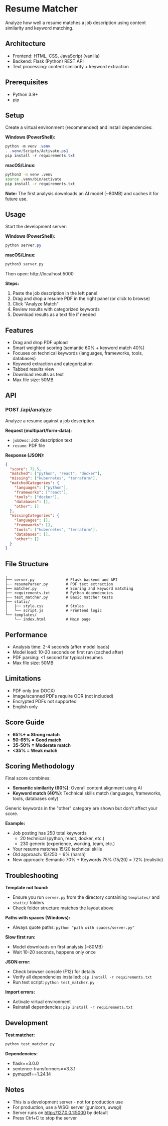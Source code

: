 # Resume Matcher

Analyze how well a resume matches a job description using content similarity and keyword matching.

## Architecture

- Frontend: HTML, CSS, JavaScript (vanilla)
- Backend: Flask (Python) REST API
- Text processing: content similarity + keyword extraction

## Prerequisites

- Python 3.9+
- pip

## Setup

Create a virtual environment (recommended) and install dependencies:

**Windows (PowerShell):**
```powershell
python -m venv .venv
. .venv/Scripts/Activate.ps1
pip install -r requirements.txt
```

**macOS/Linux:**
```bash
python3 -m venv .venv
source .venv/bin/activate
pip install -r requirements.txt
```

**Note:** The first analysis downloads an AI model (~80MB) and caches it for future use.

## Usage

Start the development server:

**Windows (PowerShell):**
```powershell
python server.py
```

**macOS/Linux:**
```bash
python3 server.py
```

Then open: http://localhost:5000

**Steps:**
1. Paste the job description in the left panel
2. Drag and drop a resume PDF in the right panel (or click to browse)
3. Click "Analyze Match"
4. Review results with categorized keywords
5. Download results as a text file if needed

## Features

- Drag and drop PDF upload
- Smart weighted scoring (semantic 60% + keyword match 40%)
- Focuses on technical keywords (languages, frameworks, tools, databases)
- Keyword extraction and categorization
- Tabbed results view
- Download results as text
- Max file size: 50MB

## API

### POST /api/analyze

Analyze a resume against a job description.

**Request (multipart/form-data):**
- `jobDesc`: Job description text
- `resume`: PDF file

**Response (JSON):**
```json
{
  "score": 72.5,
  "matched": ["python", "react", "docker"],
  "missing": ["kubernetes", "terraform"],
  "matchedCategories": {
    "languages": ["python"],
    "frameworks": ["react"],
    "tools": ["docker"],
    "databases": [],
    "other": []
  },
  "missingCategories": {
    "languages": [],
    "frameworks": [],
    "tools": ["kubernetes", "terraform"],
    "databases": [],
    "other": []
  }
}
```

## File Structure

```
.
├── server.py              # Flask backend and API
├── resumeParser.py        # PDF text extraction
├── matcher.py             # Scoring and keyword matching
├── requirements.txt       # Python dependencies
├── test_matcher.py        # Basic matcher tests
├── static/
│   ├── style.css          # Styles
│   └── script.js          # Frontend logic
└── templates/
    └── index.html         # Main page
```

## Performance

- Analysis time: 2-4 seconds (after model loads)
- Model load: 10-20 seconds on first run (cached after)
- PDF parsing: <1 second for typical resumes
- Max file size: 50MB

## Limitations

- PDF only (no DOCX)
- Image/scanned PDFs require OCR (not included)
- Encrypted PDFs not supported
- English only

## Score Guide

- **65%+ = Strong match**
- **50-65% = Good match**
- **35-50% = Moderate match**
- **<35% = Weak match**

## Scoring Methodology

Final score combines:
- **Semantic similarity (60%)**: Overall content alignment using AI
- **Keyword match (40%)**: Technical skills match (languages, frameworks, tools, databases only)

Generic keywords in the "other" category are shown but don't affect your score.

**Example:**
- Job posting has 250 total keywords
  - 20 technical (python, react, docker, etc.)
  - 230 generic (experience, working, team, etc.)
- Your resume matches 15/20 technical skills
- Old approach: 15/250 = 6% (harsh)
- New approach: Semantic 70% + Keywords 75% (15/20) = 72% (realistic)

## Troubleshooting

**Template not found:**
- Ensure you run `server.py` from the directory containing `templates/` and `static/` folders
- Check folder structure matches the layout above

**Paths with spaces (Windows):**
- Always quote paths: `python "path with spaces/server.py"`

**Slow first run:**
- Model downloads on first analysis (~80MB)
- Wait 10-20 seconds, happens only once

**JSON error:**
- Check browser console (F12) for details
- Verify all dependencies installed: `pip install -r requirements.txt`
- Run test script: `python test_matcher.py`

**Import errors:**
- Activate virtual environment
- Reinstall dependencies: `pip install -r requirements.txt`

## Development

**Test matcher:**
```bash
python test_matcher.py
```

**Dependencies:**
- flask==3.0.0
- sentence-transformers==3.3.1
- pymupdf==1.24.14

## Notes

- This is a development server - not for production use
- For production, use a WSGI server (gunicorn, uwsgi)
- Server runs on http://127.0.0.1:5000 by default
- Press Ctrl+C to stop the server

